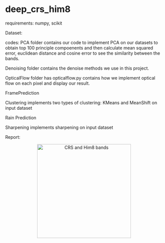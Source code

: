 # deep_crs_him8
requirements:
numpy, scikit

Dataset:

codes:
PCA folder contains our code to implement PCA on our datasets to obtain top 100 principle compoenents and then calculate mean squared error, euclidean distance and cosine error to see the similarity between the bands.

Denoising folder contains the denoise methods we use in this project.

OpticalFlow folder has opticalflow.py contains how we implement optical flow on each pixel and display our result. 

FramePrediction 

Clustering implements two types of clustering: KMeans and MeanShift on input dataset

Rain Prediction

Sharpening implements sharpening on input dataset

Report:

<p align="center">
  <img src="CRS_Him8.png" width="300" title="CRS and Him8 bands">
</p>
